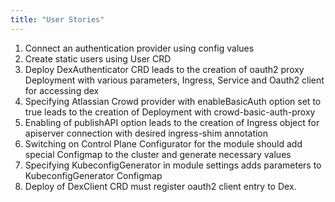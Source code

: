 ```yaml
---
title: "User Stories" 
---
```


1. Connect an authentication provider using config values 
2. Create static users using User CRD
3. Deploy DexAuthenticator CRD leads to the creation of oauth2 proxy Deployment with various parameters, Ingress, Service and Oauth2 client for accessing dex 
4. Specifying Atlassian Crowd provider with enableBasicAuth option set to true leads to the creation of Deployment with crowd-basic-auth-proxy
5. Enabling of publishAPI option leads to the creation of Ingress object for apiserver connection with desired ingress-shim annotation
6. Switching on Control Plane Configurator for the module should add special Configmap to the cluster and generate necessary values
7. Specifying KubeconfigGenerator in module settings adds parameters to KubeconfigGenerator Configmap
8. Deploy of DexClient CRD must register oauth2 client entry to Dex.
